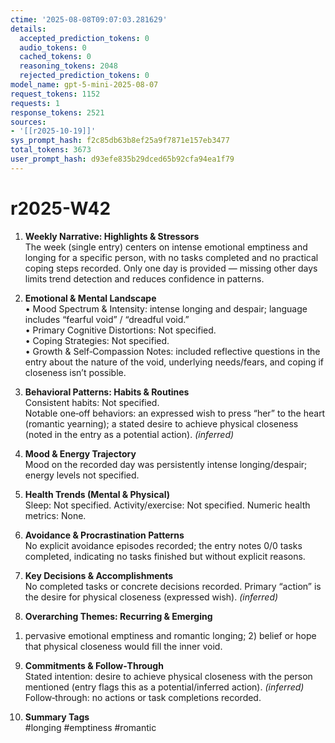 ```yaml
---
ctime: '2025-08-08T09:07:03.281629'
details:
  accepted_prediction_tokens: 0
  audio_tokens: 0
  cached_tokens: 0
  reasoning_tokens: 2048
  rejected_prediction_tokens: 0
model_name: gpt-5-mini-2025-08-07
request_tokens: 1152
requests: 1
response_tokens: 2521
sources:
- '[[r2025-10-19]]'
sys_prompt_hash: f2c85db63b8ef25a9f7871e157eb3477
total_tokens: 3673
user_prompt_hash: d93efe835b29dced65b92cfa94ea1f79
---
```

# r2025-W42

1. **Weekly Narrative: Highlights & Stressors**  
The week (single entry) centers on intense emotional emptiness and longing for a specific person, with no tasks completed and no practical coping steps recorded. Only one day is provided — missing other days limits trend detection and reduces confidence in patterns.

2. **Emotional & Mental Landscape**  
• Mood Spectrum & Intensity: intense longing and despair; language includes “fearful void” / “dreadful void.”  
• Primary Cognitive Distortions: Not specified.  
• Coping Strategies: Not specified.  
• Growth & Self‑Compassion Notes: included reflective questions in the entry about the nature of the void, underlying needs/fears, and coping if closeness isn’t possible.

3. **Behavioral Patterns: Habits & Routines**  
Consistent habits: Not specified.  
Notable one‑off behaviors: an expressed wish to press “her” to the heart (romantic yearning); a stated desire to achieve physical closeness (noted in the entry as a potential action). *(inferred)*

4. **Mood & Energy Trajectory**  
Mood on the recorded day was persistently intense longing/despair; energy levels not specified.

5. **Health Trends (Mental & Physical)**  
Sleep: Not specified. Activity/exercise: Not specified. Numeric health metrics: None.

6. **Avoidance & Procrastination Patterns**  
No explicit avoidance episodes recorded; the entry notes 0/0 tasks completed, indicating no tasks finished but without explicit reasons.

7. **Key Decisions & Accomplishments**  
No completed tasks or concrete decisions recorded. Primary “action” is the desire for physical closeness (expressed wish). *(inferred)*

8. **Overarching Themes: Recurring & Emerging**  
1) pervasive emotional emptiness and romantic longing; 2) belief or hope that physical closeness would fill the inner void.

9. **Commitments & Follow‑Through**  
Stated intention: desire to achieve physical closeness with the person mentioned (entry flags this as a potential/inferred action). *(inferred)*  
Follow‑through: no actions or task completions recorded.

10. **Summary Tags**  
#longing #emptiness #romantic